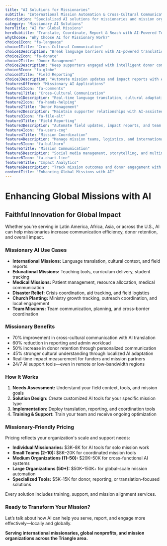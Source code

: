 ```yaml
---
title: "AI Solutions for Missionaries"
subtitle: "International Mission Automation & Cross-Cultural Communication"
description: "Specialized AI solutions for missionaries and mission organizations in the Triangle area. From cross-cultural communication and donor management to field reporting and mission automation. Built for international ministry and global outreach."
category: "Missionary AI Solutions"
heroTitle: "AI for Global Missions"
heroSubtitle: "Translate, Coordinate, Report & Reach with AI-Powered Tools"
whyChoose: "Why Choose AI for Missionary Work?"
choice1Icon: "fa-language"
choice1Title: "Cross-Cultural Communication"
choice1Description: "Break language barriers with AI-powered translation and cultural insight"
choice2Icon: "fa-donate"
choice2Title: "Donor Management"
choice2Description: "Keep supporters engaged with intelligent donor communication tools"
choice3Icon: "fa-globe"
choice3Title: "Field Reporting"
choice3Description: "Automate mission updates and impact reports with AI-powered tools"
featuresOffered: "Missionary AI Applications"
feature1Icon: "fa-comments"
feature1Title: "Cross-Cultural Communication"
feature1Description: "Real-time language translation, cultural adaptation, and local engagement tools"
feature2Icon: "fa-hands-helping"
feature2Title: "Donor Management"
feature2Description: "Maintain supporter relationships with AI-assisted communication and tracking"
feature3Icon: "fa-file-alt"
feature3Title: "Field Reporting"
feature3Description: "Automate field updates, impact reports, and team communication"
feature4Icon: "fa-users-cog"
feature4Title: "Mission Coordination"
feature4Description: "Manage mission teams, logistics, and international communication"
feature5Icon: "fa-bullhorn"
feature5Title: "Mission Communication"
feature5Description: "Social media management, storytelling, and multimedia updates powered by AI"
feature6Icon: "fa-chart-line"
feature6Title: "Impact Analytics"
feature6Description: "Track mission outcomes and donor engagement with AI-powered insights"
contentTitle: "Enhancing Global Missions with AI"
---
```


# Enhancing Global Missions with AI

## Faithful Innovation for Global Impact

Whether you're serving in Latin America, Africa, Asia, or across the U.S., AI can help missionaries increase communication efficiency, donor retention, and overall impact.

### Missionary AI Use Cases

- **International Missions:** Language translation, cultural context, and field reports  
- **Educational Missions:** Teaching tools, curriculum delivery, student tracking  
- **Medical Missions:** Patient management, resource allocation, medical communication  
- **Disaster Relief:** Crisis coordination, aid tracking, and field logistics  
- **Church Planting:** Ministry growth tracking, outreach coordination, and local engagement  
- **Team Missions:** Team communication, planning, and cross-border coordination  

### Missionary Benefits

- 70% improvement in cross-cultural communication with AI translation  
- 60% reduction in reporting and admin workload  
- 50% increase in donor retention through personalized communication  
- 45% stronger cultural understanding through localized AI adaptation  
- Real-time impact measurement for funders and mission partners  
- 24/7 AI support tools—even in remote or low-bandwidth regions  

### How It Works

1. **Needs Assessment:** Understand your field context, tools, and mission goals  
2. **Solution Design:** Create customized AI tools for your specific mission type  
3. **Implementation:** Deploy translation, reporting, and coordination tools  
4. **Training & Support:** Train your team and receive ongoing optimization  

### Missionary-Friendly Pricing

Pricing reflects your organization's scale and support needs:

- **Individual Missionaries:** $3K–8K for AI tools for solo mission work  
- **Small Teams (2–10):** $8K–20K for coordinated mission tools  
- **Medium Organizations (11–50):** $20K–50K for cross-functional AI systems  
- **Large Organizations (50+):** $50K–150K+ for global-scale mission automation  
- **Specialized Tools:** $5K–15K for donor, reporting, or translation-focused solutions  

Every solution includes training, support, and mission alignment services.

### Ready to Transform Your Mission?

Let’s talk about how AI can help you serve, report, and engage more effectively—locally and globally.

**Serving international missionaries, global nonprofits, and mission organizations across the Triangle area.**
